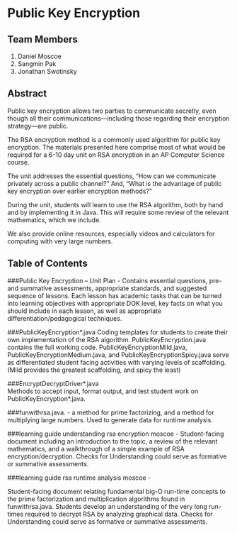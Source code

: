 # Public Key Encryption
## Team Members
1. Daniel Moscoe
2. Sangmin Pak
3. Jonathan Swotinsky

## Abstract

Public key encryption allows two parties to communicate secretly, even though all their communications—including those regarding their encryption strategy—are public. 

The RSA encryption method is a commonly used algorithm for public key encryption. The materials presented here comprise most of what would be required for a 6-10 day unit on RSA encryption in an AP Computer Science course. 

The unit addresses the essential questions, “How can we communicate privately across a public channel?” And, “What is the advantage of public key encryption over earlier encryption methods?” 

During the unit, students will learn to use the RSA algorithm, both by hand and by implementing it in Java. This will require some review of the relevant mathematics, which we include. 

We also provide online resources, especially videos and calculators for computing with very large numbers.

## Table of Contents
###Public Key Encryption – Unit Plan - 
Contains essential questions, pre- and summative assessments, appropriate standards, and suggested sequence of lessons.  Each lesson has academic tasks that can be turned into learning objectives with appropriate DOK level, key facts on what you should include in each lesson, as well as appropriate differentiation/pedagogical techniques.

###PublicKeyEncryption*.java 
Coding templates for students to create their own implementation of the RSA algorithm. 
PublicKeyEncryption.java contains the full working code. 
PublicKeyEncryptionMild.java, PublicKeyEncryptionMedium.java, and PublicKeyEncryptionSpicy.java serve as differentiated student facing activities with varying levels of scaffolding. (Mild provides the greatest scaffolding, and spicy the least)

###EncryptDecryptDriver*.java   
Methods to accept input, format output, and test student work on  PublicKeyEncryption*.java.

###funwithrsa.java. - a method for prime factorizing, and a method for multiplying large numbers. Used to generate data for runtime analysis.

###learning guide understanding rsa encryption moscoe - 
Student-facing document including an introduction to the topic, a review of the relevant mathematics, and a walkthrough of a simple example of RSA encryption/decryption. 
Checks for Understanding could serve as formative or summative assessments.

###learning guide rsa runtime analysis moscoe -  

Student-facing document relating fundamental big-O run-time concepts to the prime factorization and multiplication algorithms found in funwithrsa.java. 
Students develop an understanding of the very long run-times required to decrypt RSA by analyzing graphical data. 
Checks for Understanding could serve as formative or summative assessments.